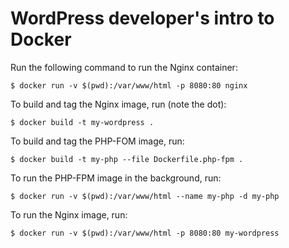 # WordPress developer's intro to Docker

Run the following command to run the Nginx container:
```
$ docker run -v $(pwd):/var/www/html -p 8080:80 nginx
```

To build and tag the Nginx image, run (note the dot):
```
$ docker build -t my-wordpress .
```

To build and tag the PHP-FOM image, run:
```
$ docker build -t my-php --file Dockerfile.php-fpm .
```

To run the PHP-FPM image in the background, run:
```
$ docker run -v $(pwd):/var/www/html --name my-php -d my-php
```

To run the Nginx image, run:
```
$ docker run -v $(pwd):/var/www/html -p 8080:80 my-wordpress
```
